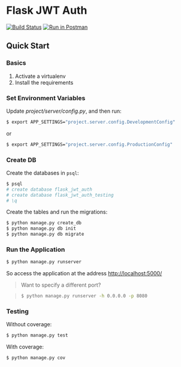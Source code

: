 # Flask JWT Auth

[![Build Status](https://travis-ci.org/realpython/flask-jwt-auth.svg?branch=master)](https://travis-ci.org/realpython/flask-jwt-auth) [![Run in Postman](https://run.pstmn.io/button.svg)](https://app.getpostman.com/run-collection/21fb4622fce1c8b038d3)

## Quick Start

### Basics

1. Activate a virtualenv
1. Install the requirements

### Set Environment Variables

Update *project/server/config.py*, and then run:

```sh
$ export APP_SETTINGS="project.server.config.DevelopmentConfig"
```

or

```sh
$ export APP_SETTINGS="project.server.config.ProductionConfig"
```

### Create DB

Create the databases in `psql`:

```sh
$ psql
# create database flask_jwt_auth
# create database flask_jwt_auth_testing
# \q
```

Create the tables and run the migrations:

```sh
$ python manage.py create_db
$ python manage.py db init
$ python manage.py db migrate
```

### Run the Application

```sh
$ python manage.py runserver
```

So access the application at the address [http://localhost:5000/](http://localhost:5000/)

> Want to specify a different port?

> ```sh
> $ python manage.py runserver -h 0.0.0.0 -p 8080
> ```

### Testing

Without coverage:

```sh
$ python manage.py test
```

With coverage:

```sh
$ python manage.py cov
```
